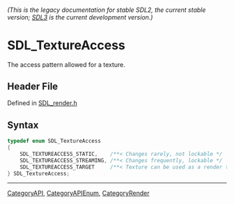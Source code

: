 ###### (This is the legacy documentation for stable SDL2, the current stable version; [SDL3](https://wiki.libsdl.org/SDL3/) is the current development version.)
# SDL_TextureAccess

The access pattern allowed for a texture.

## Header File

Defined in [SDL_render.h](https://github.com/libsdl-org/SDL/blob/SDL2/include/SDL_render.h)

## Syntax

```c
typedef enum SDL_TextureAccess
{
    SDL_TEXTUREACCESS_STATIC,    /**< Changes rarely, not lockable */
    SDL_TEXTUREACCESS_STREAMING, /**< Changes frequently, lockable */
    SDL_TEXTUREACCESS_TARGET     /**< Texture can be used as a render target */
} SDL_TextureAccess;
```

----
[CategoryAPI](CategoryAPI), [CategoryAPIEnum](CategoryAPIEnum), [CategoryRender](CategoryRender)

